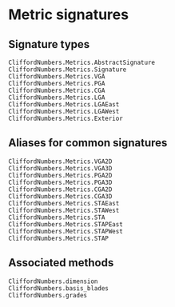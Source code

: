 # Metric signatures

## Signature types

```@docs
CliffordNumbers.Metrics.AbstractSignature
CliffordNumbers.Metrics.Signature
CliffordNumbers.Metrics.VGA
CliffordNumbers.Metrics.PGA
CliffordNumbers.Metrics.CGA
CliffordNumbers.Metrics.LGA
CliffordNumbers.Metrics.LGAEast
CliffordNumbers.Metrics.LGAWest
CliffordNumbers.Metrics.Exterior
```

## Aliases for common signatures

```@docs
CliffordNumbers.Metrics.VGA2D
CliffordNumbers.Metrics.VGA3D
CliffordNumbers.Metrics.PGA2D
CliffordNumbers.Metrics.PGA3D
CliffordNumbers.Metrics.CGA2D
CliffordNumbers.Metrics.CGA3D
CliffordNumbers.Metrics.STAEast
CliffordNumbers.Metrics.STAWest
CliffordNumbers.Metrics.STA
CliffordNumbers.Metrics.STAPEast
CliffordNumbers.Metrics.STAPWest
CliffordNumbers.Metrics.STAP
```

## Associated methods

```@docs
CliffordNumbers.dimension
CliffordNumbers.basis_blades
CliffordNumbers.grades
```
